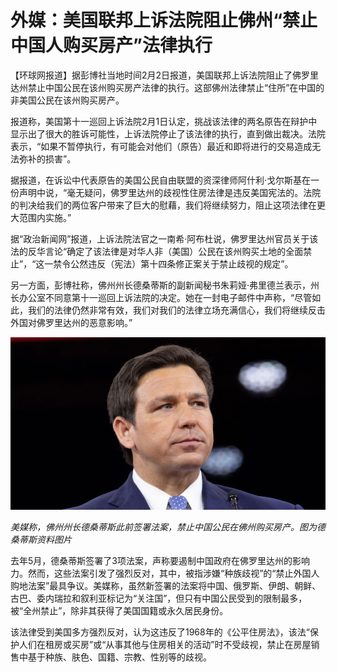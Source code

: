 # 外媒：美国联邦上诉法院阻止佛州“禁止中国人购买房产”法律执行

【环球网报道】据彭博社当地时间2月2日报道，美国联邦上诉法院阻止了佛罗里达州禁止中国公民在该州购买房产法律的执行。这部佛州法律禁止“住所”在中国的非美国公民在该州购买房产。

报道称，美国第十一巡回上诉法院2月1日认定，挑战该法律的两名原告在辩护中显示出了很大的胜诉可能性，上诉法院停止了该法律的执行，直到做出裁决。法院表示，“如果不暂停执行，有可能会对他们（原告）最近和即将进行的交易造成无法弥补的损害”。

据报道，在诉讼中代表原告的美国公民自由联盟的资深律师阿什利·戈尔斯基在一份声明中说，“毫无疑问，佛罗里达州的歧视性住房法律是违反美国宪法的。法院的判决给我们的两位客户带来了巨大的慰藉，我们将继续努力，阻止这项法律在更大范围内实施。”

据“政治新闻网”报道，上诉法院法官之一南希·阿布杜说，佛罗里达州官员关于该法的反华言论“确定了该法律是对华人非（美国）公民在该州购买土地的全面禁止”，“这一禁令公然违反（宪法）第十四条修正案关于禁止歧视的规定”。

另一方面，彭博社称，佛州州长德桑蒂斯的副新闻秘书朱莉娅·弗里德兰表示，州长办公室不同意第十一巡回上诉法院的决定。她在一封电子邮件中声称，“尽管如此，我们的法律仍然非常有效，我们对我们的法律立场充满信心，我们将继续反击外国对佛罗里达州的恶意影响。”

![f6017425612b7c37a0ea444931668017.jpg](https://raw.githubusercontent.com/qqhsx/qqnews_image/main/2024/02/03/外媒：美国联邦上诉法院阻止佛州“禁止中国人购买房产”法律执行/f6017425612b7c37a0ea444931668017.jpg)

_美媒称，佛州州长德桑蒂斯此前签署法案，禁止中国公民在佛州购买房产。图为德桑蒂斯资料图片_

去年5月，德桑蒂斯签署了3项法案，声称要遏制中国政府在佛罗里达州的影响力。然而，这些法案引发了强烈反对，其中，被指涉嫌“种族歧视”的“禁止外国人购地法案”最具争议。美媒称，虽然新签署的法案将中国、俄罗斯、伊朗、朝鲜、古巴、委内瑞拉和叙利亚标记为“关注国”，但只有中国公民受到的限制最多，被“全州禁止”，除非其获得了美国国籍或永久居民身份。

该法律受到美国多方强烈反对，认为这违反了1968年的《公平住房法》，该法“保护人们在租房或买房”或“从事其他与住房相关的活动”时不受歧视，禁止在房屋销售中基于种族、肤色、国籍、宗教、性别等的歧视。

